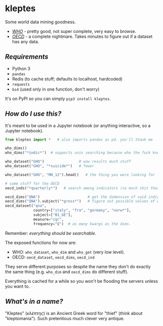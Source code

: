 kleptes
=======

Some world data mining goodness.

* *[WHO](http://who.int/en/)* - pretty good, not super complete, very easy
to browse.
* *[OECD](https://www.oecd.org/)* - a complete nightmare. Takes minutes
to figure out if a dataset has any data.

*Requirements*
--------------

* Python 3
* `pandas`
* Redis (to cache stuff; defaults to localhost, hardcoded)
* `requests`
* `bs4` (used only in one function, don't worry)

It's on PyPI so you can simply `pip3 install kleptes`.

*How do I use this?*
--------------------

It's meant to be used in a Jupyter notebook (or anything interactive,
so a Jupyter notebook).

```python
from kleptes import *   # also imports pandas as pd. you'll thank me

who_dims()
who_dims("*indic*")  # supports unix searching because who the fuck knows regexps?

who_dataset("GHO")                # wow results much stuff
who_dataset("GHO", "*suicide*")   # fewer

who_dataset("GHO", "MH_12").head()   # the thing you were looking for

# same stuff for the OECD
oecd_inds("*quarterly*")   # search among indicators (so much shit there)

oecd_dims("QNA")                      # get the dimension of said indicator
oecd_dims("QNA").subject("*gross*")   # figure out possible values of each field
oecd_dataset("qna",
             country=["italy", "fra", "germany", "norw*"],
             subject=["B1_GE"],
             measure="cqr",
             frequency="Q")  # as many kwargs as the dims.
```

Remember: *everything should be searchable*.

The exposed functions for now are:

* WHO: `who_dataset`, `who_dim` and `who_get` (very low level).
* OECD: `oecd_dataset`, `oecd_dims`, `oecd_ind`

They serve different purposes so despite the name they don't do
exactly the same thing (e.g. `who_dim` and `oecd_dims` do different stuff).

Everything is cached for a while so you won't be flooding the servers
unless you want to.

*What's in a name?*
-------------------

"Kleptes" (*κλέπτης*) is an Ancient Greek word for "thief" (think about
"kleptomania"). Such pretentious much clever very antique.